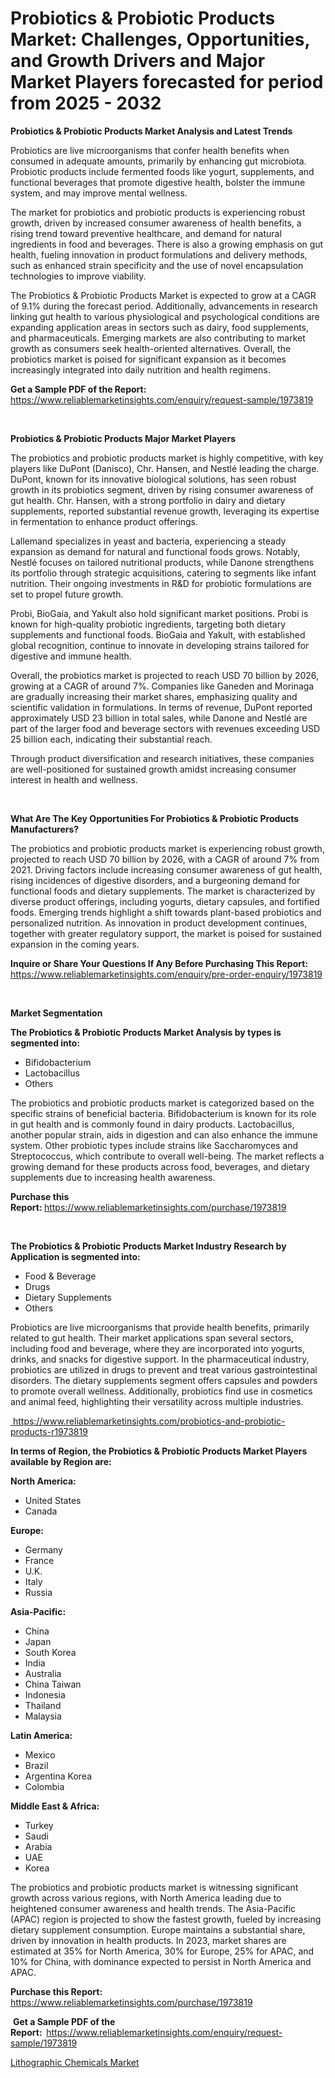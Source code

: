 <p><h1>Probiotics & Probiotic Products Market: Challenges, Opportunities, and Growth Drivers and Major Market Players forecasted for period from 2025 - 2032</h1></p><p><strong>Probiotics & Probiotic Products Market Analysis and Latest Trends</strong></p>
<p><p>Probiotics are live microorganisms that confer health benefits when consumed in adequate amounts, primarily by enhancing gut microbiota. Probiotic products include fermented foods like yogurt, supplements, and functional beverages that promote digestive health, bolster the immune system, and may improve mental wellness. </p><p>The market for probiotics and probiotic products is experiencing robust growth, driven by increased consumer awareness of health benefits, a rising trend toward preventive healthcare, and demand for natural ingredients in food and beverages. There is also a growing emphasis on gut health, fueling innovation in product formulations and delivery methods, such as enhanced strain specificity and the use of novel encapsulation technologies to improve viability.</p><p>The Probiotics & Probiotic Products Market is expected to grow at a CAGR of 9.1% during the forecast period. Additionally, advancements in research linking gut health to various physiological and psychological conditions are expanding application areas in sectors such as dairy, food supplements, and pharmaceuticals. Emerging markets are also contributing to market growth as consumers seek health-oriented alternatives. Overall, the probiotics market is poised for significant expansion as it becomes increasingly integrated into daily nutrition and health regimens.</p></p>
<p><strong>Get a Sample PDF of the Report:&nbsp;</strong> <a href="https://www.reliablemarketinsights.com/enquiry/request-sample/1973819?utm_campaign=2180&utm_medium=2&utm_source=Github&utm_content=ia&utm_term=04022025&utm_id=probiotics-probiotic-products">https://www.reliablemarketinsights.com/enquiry/request-sample/1973819</a></p>
<p>&nbsp;</p>
<p><strong>Probiotics & Probiotic Products Major Market Players</strong></p>
<p><p>The probiotics and probiotic products market is highly competitive, with key players like DuPont (Danisco), Chr. Hansen, and Nestlé leading the charge. DuPont, known for its innovative biological solutions, has seen robust growth in its probiotics segment, driven by rising consumer awareness of gut health. Chr. Hansen, with a strong portfolio in dairy and dietary supplements, reported substantial revenue growth, leveraging its expertise in fermentation to enhance product offerings.</p><p>Lallemand specializes in yeast and bacteria, experiencing a steady expansion as demand for natural and functional foods grows. Notably, Nestlé focuses on tailored nutritional products, while Danone strengthens its portfolio through strategic acquisitions, catering to segments like infant nutrition. Their ongoing investments in R&D for probiotic formulations are set to propel future growth.</p><p>Probi, BioGaia, and Yakult also hold significant market positions. Probi is known for high-quality probiotic ingredients, targeting both dietary supplements and functional foods. BioGaia and Yakult, with established global recognition, continue to innovate in developing strains tailored for digestive and immune health.</p><p>Overall, the probiotics market is projected to reach USD 70 billion by 2026, growing at a CAGR of around 7%. Companies like Ganeden and Morinaga are gradually increasing their market shares, emphasizing quality and scientific validation in formulations. In terms of revenue, DuPont reported approximately USD 23 billion in total sales, while Danone and Nestlé are part of the larger food and beverage sectors with revenues exceeding USD 25 billion each, indicating their substantial reach.</p><p>Through product diversification and research initiatives, these companies are well-positioned for sustained growth amidst increasing consumer interest in health and wellness.</p></p>
<p>&nbsp;</p>
<p><strong>What Are The Key Opportunities For Probiotics & Probiotic Products Manufacturers?</strong></p>
<p><p>The probiotics and probiotic products market is experiencing robust growth, projected to reach USD 70 billion by 2026, with a CAGR of around 7% from 2021. Driving factors include increasing consumer awareness of gut health, rising incidences of digestive disorders, and a burgeoning demand for functional foods and dietary supplements. The market is characterized by diverse product offerings, including yogurts, dietary capsules, and fortified foods. Emerging trends highlight a shift towards plant-based probiotics and personalized nutrition. As innovation in product development continues, together with greater regulatory support, the market is poised for sustained expansion in the coming years.</p></p>
<p><strong>Inquire or Share Your Questions If Any Before Purchasing This Report:</strong> <a href="https://www.reliablemarketinsights.com/enquiry/pre-order-enquiry/1973819?utm_campaign=2180&utm_medium=2&utm_source=Github&utm_content=ia&utm_term=04022025&utm_id=probiotics-probiotic-products">https://www.reliablemarketinsights.com/enquiry/pre-order-enquiry/1973819</a></p>
<p>&nbsp;</p>
<p><strong>Market Segmentation</strong></p>
<p><strong>The Probiotics & Probiotic Products Market Analysis by types is segmented into:</strong></p>
<p><ul><li>Bifidobacterium</li><li>Lactobacillus</li><li>Others</li></ul></p>
<p><p>The probiotics and probiotic products market is categorized based on the specific strains of beneficial bacteria. Bifidobacterium is known for its role in gut health and is commonly found in dairy products. Lactobacillus, another popular strain, aids in digestion and can also enhance the immune system. Other probiotic types include strains like Saccharomyces and Streptococcus, which contribute to overall well-being. The market reflects a growing demand for these products across food, beverages, and dietary supplements due to increasing health awareness.</p></p>
<p><strong>Purchase this Report:&nbsp;</strong><a href="https://www.reliablemarketinsights.com/purchase/1973819?utm_campaign=2180&utm_medium=2&utm_source=Github&utm_content=ia&utm_term=04022025&utm_id=probiotics-probiotic-products">https://www.reliablemarketinsights.com/purchase/1973819</a></p>
<p>&nbsp;</p>
<p><strong>The Probiotics & Probiotic Products Market Industry Research by Application is segmented into:</strong></p>
<p><ul><li>Food & Beverage</li><li>Drugs</li><li>Dietary Supplements</li><li>Others</li></ul></p>
<p><p>Probiotics are live microorganisms that provide health benefits, primarily related to gut health. Their market applications span several sectors, including food and beverage, where they are incorporated into yogurts, drinks, and snacks for digestive support. In the pharmaceutical industry, probiotics are utilized in drugs to prevent and treat various gastrointestinal disorders. The dietary supplements segment offers capsules and powders to promote overall wellness. Additionally, probiotics find use in cosmetics and animal feed, highlighting their versatility across multiple industries.</p></p>
<p><a href="https://www.reliablemarketinsights.com/probiotics-and-probiotic-products-r1973819?utm_campaign=2180&utm_medium=2&utm_source=Github&utm_content=ia&utm_term=04022025&utm_id=probiotics-probiotic-products">&nbsp;https://www.reliablemarketinsights.com/probiotics-and-probiotic-products-r1973819</a></p>
<p><strong>In terms of Region, the Probiotics & Probiotic Products Market Players available by Region are:</strong></p>
<p>
    <p> <strong> North America: </strong>
        <ul>
            <li>United States</li>
            <li>Canada</li>
        </ul>
        </p> 
    <p> <strong> Europe: </strong>
        <ul>
            <li>Germany</li>
            <li>France</li>
            <li>U.K.</li>
            <li>Italy</li>
            <li>Russia</li>
        </ul>
        </p> 
    <p> <strong> Asia-Pacific: </strong>
        <ul>
            <li>China</li>
            <li>Japan</li>
            <li>South Korea</li>
            <li>India</li>
            <li>Australia</li>
            <li>China Taiwan</li>
            <li>Indonesia</li>
            <li>Thailand</li>
            <li>Malaysia</li>
        </ul>
        </p> 
    <p> <strong> Latin America: </strong>
        <ul>
            <li>Mexico</li>
            <li>Brazil</li>
            <li>Argentina Korea</li>
            <li>Colombia</li>
        </ul>
        </p> 
    <p> <strong> Middle East & Africa: </strong>
        <ul>
            <li>Turkey</li>
            <li>Saudi</li>
            <li>Arabia</li>
            <li>UAE</li>
            <li>Korea</li>
        </ul>
    </p>
    </p>
<p><p>The probiotics and probiotic products market is witnessing significant growth across various regions, with North America leading due to heightened consumer awareness and health trends. The Asia-Pacific (APAC) region is projected to show the fastest growth, fueled by increasing dietary supplement consumption. Europe maintains a substantial share, driven by innovation in health products. In 2023, market shares are estimated at 35% for North America, 30% for Europe, 25% for APAC, and 10% for China, with dominance expected to persist in North America and APAC.</p></p>
<p><strong>Purchase this Report: </strong><a href="https://www.reliablemarketinsights.com/purchase/1973819?utm_campaign=2180&utm_medium=2&utm_source=Github&utm_content=ia&utm_term=04022025&utm_id=probiotics-probiotic-products">https://www.reliablemarketinsights.com/purchase/1973819</a></p>
<p>&nbsp;<strong>Get a Sample PDF of the Report:&nbsp;&nbsp;</strong><a href="https://www.reliablemarketinsights.com/enquiry/request-sample/1973819?utm_campaign=2180&utm_medium=2&utm_source=Github&utm_content=ia&utm_term=04022025&utm_id=probiotics-probiotic-products">https://www.reliablemarketinsights.com/enquiry/request-sample/1973819</a></p>
<p><strong></strong></p>
<p><p><a href="https://github.com/lindaopodray/Market-Research-Report-List-1/blob/main/lithographic-chemicals-market.md?utm_campaign=2180&utm_medium=2&utm_source=Github&utm_content=ia&utm_term=04022025&utm_id=probiotics-probiotic-products">Lithographic Chemicals Market</a></p></p>